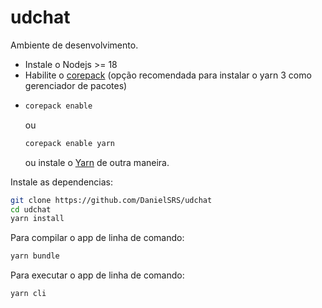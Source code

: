 # udchat

Ambiente de desenvolvimento.
- Instale o Nodejs >= 18
- Habilite o [corepack](https://nodejs.org/api/corepack.html) (opção recomendada para instalar o yarn 3 como gerenciador de pacotes)
- ```bash
  corepack enable
  ```
  ou
  ```bash
  corepack enable yarn
  ```
  ou instale o [Yarn](https://yarnpkg.com/getting-started/install) de outra maneira.

Instale as dependencias:

```bash
git clone https://github.com/DanielSRS/udchat
cd udchat
yarn install
```

Para compilar o app de linha de comando:

```bash
yarn bundle
```

Para executar o app de linha de comando:

```bash
yarn cli
```
